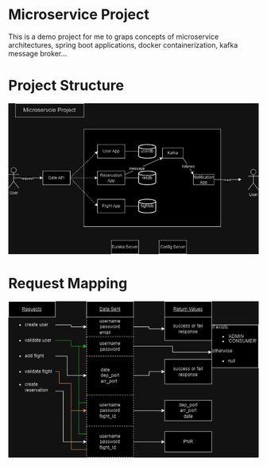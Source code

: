 # Microservice Project

This is a demo project for me to graps concepts of microservice architectures, spring boot applications, docker containerization, kafka message broker...



# Project Structure

![enter image description here](https://github.com/erenyavuz02/proj-microservice-app/blob/main/resources/images/microservice_demo_project.png?raw=true)

# Request Mapping
![enter image description here](https://github.com/erenyavuz02/proj-microservice-app/blob/main/resources/images/request_return.png?raw=true)
